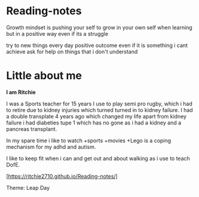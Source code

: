 # Reading-notes

Growth mindset is pushing your self to grow in your own self when learning but in a positive way even if its a struggle

try to new things every day
positive outcome even if it is something i cant achieve 
ask for help on things that i don't understand

# Little about me



**I am Ritchie**

I was a Sports teacher for 15 years I use to play semi pro rugby, which i had to retire due to kidney injuries which turned turned in to kidney failure. I had a double transplate 4 years ago which changed my life apart from kidney failure i had diabeties tupe 1 which has no gone as i had a kidney and a pancreas transplant. 

In my spare time i like to 
watch 
+sports
+movies
+Lego is a coping mechanism for my adhd and autism. 

I like to keep fit when i can and get out and about walking as i use to teach DofE.

[https://ritchie2710.github.io/Reading-notes/]

Theme: Leap Day
